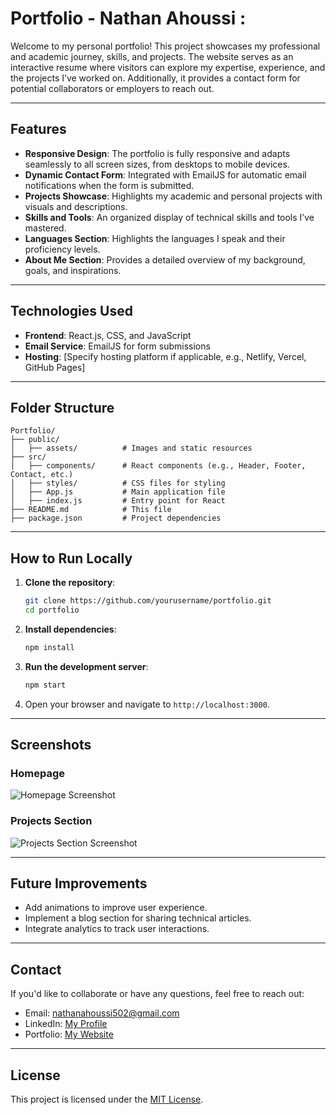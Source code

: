 # Portfolio - Nathan Ahoussi : 

Welcome to my personal portfolio! This project showcases my professional and academic journey, skills, and projects. The website serves as an interactive resume where visitors can explore my expertise, experience, and the projects I’ve worked on. Additionally, it provides a contact form for potential collaborators or employers to reach out.

---

## Features

- **Responsive Design**: The portfolio is fully responsive and adapts seamlessly to all screen sizes, from desktops to mobile devices.
- **Dynamic Contact Form**: Integrated with EmailJS for automatic email notifications when the form is submitted.
- **Projects Showcase**: Highlights my academic and personal projects with visuals and descriptions.
- **Skills and Tools**: An organized display of technical skills and tools I’ve mastered.
- **Languages Section**: Highlights the languages I speak and their proficiency levels.
- **About Me Section**: Provides a detailed overview of my background, goals, and inspirations.

---

## Technologies Used

- **Frontend**: React.js, CSS, and JavaScript
- **Email Service**: EmailJS for form submissions
- **Hosting**: [Specify hosting platform if applicable, e.g., Netlify, Vercel, GitHub Pages]

---

## Folder Structure

```
Portfolio/
├── public/
│   ├── assets/          # Images and static resources
├── src/
│   ├── components/      # React components (e.g., Header, Footer, Contact, etc.)
│   ├── styles/          # CSS files for styling
│   ├── App.js           # Main application file
│   ├── index.js         # Entry point for React
├── README.md            # This file
├── package.json         # Project dependencies
```

---

## How to Run Locally

1. **Clone the repository**:
   ```bash
   git clone https://github.com/yourusername/portfolio.git
   cd portfolio
   ```

2. **Install dependencies**:
   ```bash
   npm install
   ```

3. **Run the development server**:
   ```bash
   npm start
   ```

4. Open your browser and navigate to `http://localhost:3000`.

---

## Screenshots

### Homepage
![Homepage Screenshot](Images/homepage.png)

### Projects Section
![Projects Section Screenshot](Images/projectspage.png)

---

## Future Improvements

- Add animations to improve user experience.
- Implement a blog section for sharing technical articles.
- Integrate analytics to track user interactions.

---

## Contact

If you'd like to collaborate or have any questions, feel free to reach out:

- Email: [nathanahoussi502@gmail.com](mailto:nathanahoussi502@gmail.com)
- LinkedIn: [My Profile](https://www.linkedin.com/in/sainth-nathan-ahoussi-526412279/)
- Portfolio: [My Website](https://sainth-nathan.fr/)

---

## License

This project is licensed under the [MIT License](LICENSE).
